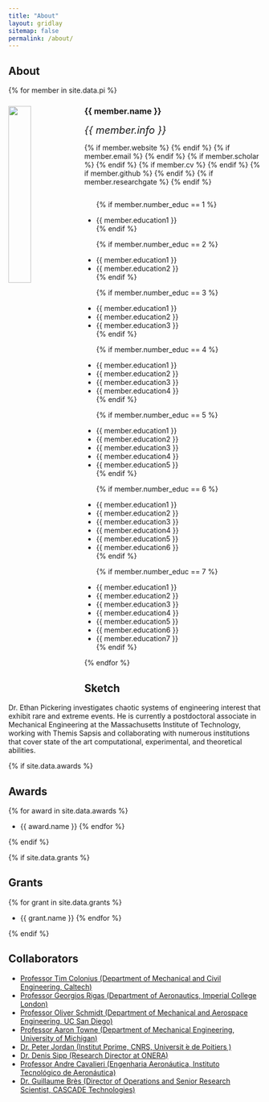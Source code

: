 ```yaml
---
title: "About"
layout: gridlay
sitemap: false
permalink: /about/
---
```


## About 


{% for member in site.data.pi %}

<div class="row">
  <img src="{{ site.url }}{{ site.baseurl }}/images/teampic/{{ member.photo }}" class="img-responsive" width="30%" style="float: left" />
  <h3>{{ member.name }}</h3>
  <i style="font-size:20px">{{ member.info }}</i><br>

  {% if member.website %}<a href="{{ member.website }}" target="_blank"><i class="fa fa-home fa-3x"></i></a> {% endif %}
  {% if member.email %}<a href="mailto:{{ member.email }}" target="_blank"><i class="fa fa-envelope-square fa-3x"></i></a> {% endif %}
  {% if member.scholar %} <a href="{{ member.scholar }}" target="_blank"><i class="ai ai-google-scholar-square ai-3x"></i></a> {% endif %}
  {% if member.cv %} <a href="{{ member.cv }}" target="_blank"><i class="ai ai-cv-square ai-3x"></i></a> {% endif %}
  {% if member.github %} <a href="{{ member.github }}" target="_blank"><i class="fa fa-github-square fa-3x"></i></a> {% endif %}
  {% if member.researchgate %} <a href="{{ member.researchgate }}" target="_blank"><i class="ai ai-researchgate-square ai-3x"></i></a> {% endif %}
  <ul style="overflow: hidden">

  {% if member.number_educ == 1 %}
  <li> {{ member.education1 }} </li>
  {% endif %}

  {% if member.number_educ == 2 %}
  <li> {{ member.education1 }} </li>
  <li> {{ member.education2 }} </li>
  {% endif %}

  {% if member.number_educ == 3 %}
  <li> {{ member.education1 }} </li>
  <li> {{ member.education2 }} </li>
  <li> {{ member.education3 }} </li>
  {% endif %}

  {% if member.number_educ == 4 %}
  <li> {{ member.education1 }} </li>
  <li> {{ member.education2 }} </li>
  <li> {{ member.education3 }} </li>
  <li> {{ member.education4 }} </li>
  {% endif %}

  {% if member.number_educ == 5 %}
  <li> {{ member.education1 }} </li>
  <li> {{ member.education2 }} </li>
  <li> {{ member.education3 }} </li>
  <li> {{ member.education4 }} </li>
  <li> {{ member.education5 }} </li>
  {% endif %}

  {% if member.number_educ == 6 %}
  <li> {{ member.education1 }} </li>
  <li> {{ member.education2 }} </li>
  <li> {{ member.education3 }} </li>
  <li> {{ member.education4 }} </li>
  <li> {{ member.education5 }} </li>
  <li> {{ member.education6 }} </li>
  {% endif %}

  {% if member.number_educ == 7 %}
  <li> {{ member.education1 }} </li>
  <li> {{ member.education2 }} </li>
  <li> {{ member.education3 }} </li>
  <li> {{ member.education4 }} </li>
  <li> {{ member.education5 }} </li>
  <li> {{ member.education6 }} </li>
  <li> {{ member.education7 }} </li>
  {% endif %}

  </ul>
</div>

{% endfor %}

## Sketch

Dr. Ethan Pickering investigates chaotic systems of engineering interest that exhibit rare and extreme events. He is currently a postdoctoral associate in Mechanical Engineering at the Massachusetts Institute of Technology, working with Themis Sapsis and collaborating with numerous institutions that cover state of the art computational, experimental, and theoretical abilities.

{% if site.data.awards %}
## Awards

{% for award in site.data.awards %}
* {{ award.name }}
{% endfor %}

{% endif %}

{% if site.data.grants %}
## Grants

{% for grant in site.data.grants %}
* {{ grant.name }}
{% endfor %}

{% endif %}

## Collaborators

* <a href="http://colonius.caltech.edu/" target="_blank">Professor Tim Colonius (Department of Mechanical and Civil Engineering, Caltech)</a>
* <a href="https://www.imperial.ac.uk/people/g.rigas" target="_blank">Professor Georgios Rigas (Department of Aeronautics, Imperial College London)</a>
* <a href="http://flowphysics.ucsd.edu/" target="_blank">Professor Oliver Schmidt (Department of Mechanical and Aerospace Engineering, UC San Diego)</a>
* <a href="http://atowne.com/" target="_blank">Professor Aaron Towne (Department of Mechanical Engineering, University of Michigan)</a>
* <a href="https://scholar.google.fr/citations?user=X7P6FUEAAAAJ&hl=fr" target="_blank"> Dr. Peter Jordan (Institut Pprime, CNRS, Universit ́e de Poitiers )</a>
* <a href="http://denissipp.free.fr/" target="_blank"> Dr. Denis Sipp (Research Director at ONERA)</a>
* <a href="http://www.ita.br/~cavalieri" target="_blank"> Professor Andre Cavalieri (Engenharia Aeronáutica, Instituto Tecnológico de Aeronáutica)</a>
* <a href="https://www.cascadetechnologies.com/" target="_blank"> Dr. Guillaume Brès (Director of Operations and Senior Research Scientist, CASCADE Technologies)</a>





